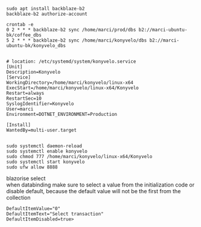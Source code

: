 ﻿```
sudo apt install backblaze-b2
backblaze-b2 authorize-account

crontab -e
0 2 * * * backblaze-b2 sync /home/marci/prod/dbs b2://marci-ubuntu-bk/coffee_dbs
5 2 * * * backblaze-b2 sync /home/marci/konyvelo/dbs b2://marci-ubuntu-bk/konyvelo_dbs


# location: /etc/systemd/system/konyvelo.service
[Unit]
Description=Konyvelo
[Service]
WorkingDirectory=/home/marci/konyvelo/linux-x64
ExecStart=/home/marci/konyvelo/linux-x64/Konyvelo
Restart=always
RestartSec=10
SyslogIdentifier=Konyvelo
User=marci
Environment=DOTNET_ENVIRONMENT=Production

[Install]
WantedBy=multi-user.target


sudo systemctl daemon-reload
sudo systemctl enable konyvelo
sudo chmod 777 /home/marci/konyvelo/linux-x64/Konyvelo
sudo systemctl start konyvelo
sudo ufw allow 8888
```

blazorise select  
when databinding make sure to select a value from the initialization code or disable default, because the default value will not be the first from the collection 
```
DefaultItemValue="0"
DefaultItemText="Select transaction"
DefaultItemDisabled=true>
```